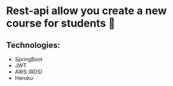 
# Rest-api allow you create a new course for students 🚀
 
## Technologies:
 - SpringBoot
 - JWT
 - AWS (RDS)
 - Heroku
